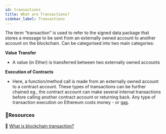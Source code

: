 ```yaml
---
id: transactions
title: What are Transactions?
sidebar_label: Transactions
---
```


The term “transaction” is used to refer to the signed data package that stores a message to be sent from an externally owned account to another account on the blockchain.
Can be categorised into two main categories:

**Value Transfer**

- A value (in Ether) is transferred between two externally owned accounts

**Execution of Contracts**

- Here, a function/method call is made from an externally owned account to a contract account. These types of transactions can be further chained eg., the contract account can make several internal transactions before calling another contract account or returning back.
Any type of transaction execution on Ethereum costs money - or [gas](gas).

### **:scroll:Resources**

:blue_book: [What is blockchain transaction?](https://coincentral.com/what-is-a-blockchain-transaction-anyway/)